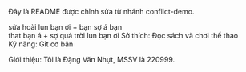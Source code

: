 Đây là README được chỉnh sửa từ nhánh conflict-demo.

sửa hoài lun bạn ơi + bạn sợ á bạn  
that bạn á + sợ quá trời lun bạn ơi
Sở thích: Đọc sách và chơi thể thao  
Kỹ năng: Git cơ bản



Giới thiệu: Tôi là Đặng Văn Nhựt, MSSV là 220999.

